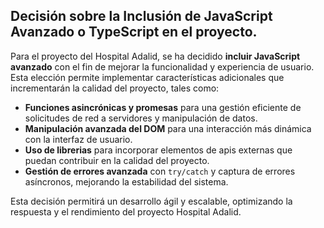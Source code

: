 ## Decisión sobre la Inclusión de JavaScript Avanzado o TypeScript en el proyecto.

Para el proyecto del Hospital Adalid, se ha decidido **incluir JavaScript avanzado** con el fin de mejorar la funcionalidad y experiencia de usuario. Esta elección permite implementar características adicionales que incrementarán la calidad del proyecto, tales como:

- **Funciones asincrónicas y promesas** para una gestión eficiente de solicitudes de red a servidores y manipulación de datos.
- **Manipulación avanzada del DOM** para una interacción más dinámica con la interfaz de usuario.
- **Uso de librerias** para incorporar elementos de apis externas que puedan contribuir en la calidad del proyecto.  
- **Gestión de errores avanzada** con `try/catch` y captura de errores asíncronos, mejorando la estabilidad del sistema.

Esta decisión permitirá un desarrollo ágil y escalable, optimizando la respuesta y el rendimiento del proyecto Hospital Adalid.
